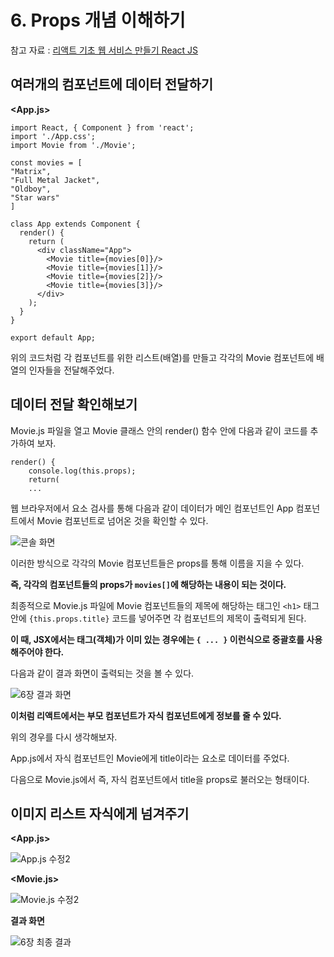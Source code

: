 # 6. Props 개념 이해하기

참고 자료 : 
[리액트 기초 웹 서비스 만들기 React JS](https://www.youtube.com/watch?v=sM2p1EqTlw4&list=PL7jH19IHhOLOFTVD4R8FeZWkwpVi8-9Fv)

## 여러개의 컴포넌트에 데이터 전달하기

**<App.js>**

    import React, { Component } from 'react';
    import './App.css';
    import Movie from './Movie';
    
    const movies = [
    "Matrix",
    "Full Metal Jacket",
    "Oldboy",
    "Star wars"
    ]
    
    class App extends Component {
      render() {
        return (
          <div className="App">
            <Movie title={movies[0]}/>
            <Movie title={movies[1]}/>
            <Movie title={movies[2]}/>
            <Movie title={movies[3]}/>
          </div>
        );
      }
    }
    
    export default App;

위의 코드처럼 각 컴포넌트를 위한 리스트(배열)를 만들고 각각의 Movie 컴포넌트에 배열의 인자들을 전달해주었다.

## 데이터 전달 확인해보기

Movie.js 파일을 열고 Movie 클래스 안의 render() 함수 안에 다음과 같이 코드를 추가하여 보자.

    render() {
        console.log(this.props);
        return(
        ...

웹 브라우저에서 요소 검사를 통해 다음과 같이 데이터가 메인 컴포넌트인 App 컴포넌트에서 Movie 컴포넌트로 넘어온 것을 확인할 수 있다.

![콘솔 화면](https://github.com/Se-Hun/WebStudy/blob/master/React.js/png/%EC%BD%98%EC%86%94%20%ED%99%94%EB%A9%B4%20%ED%99%95%EC%9D%B8.png)

이러한 방식으로 각각의 Movie 컴포넌트들은 props를 통해 이름을 지을 수 있다.

**즉, 각각의 컴포넌트들의 props가 `movies[]`에 해당하는 내용이 되는 것이다.**

최종적으로 Movie.js 파일에 Movie 컴포넌트들의 제목에 해당하는 태그인 `<h1>` 태그 안에 `{this.props.title}` 코드를 넣어주면 각 컴포넌트의 제목이 출력되게 된다.

**이 때, JSX에서는 태그(객체)가 이미 있는 경우에는 `{ ... }` 이런식으로 중괄호를 사용해주어야 한다.**

다음과 같이 결과 화면이 출력되는 것을 볼 수 있다.

![6장 결과 화면](https://github.com/Se-Hun/WebStudy/blob/master/React.js/png/6%EC%9E%A5%20%EC%A4%91%EA%B0%84%20%EA%B2%B0%EA%B3%BC.png)

**이처럼 리액트에서는 부모 컴포넌트가 자식 컴포넌트에게 정보를 줄 수 있다.**

위의 경우를 다시 생각해보자.

App.js에서 자식 컴포넌트인 Movie에게 title이라는 요소로 데이터를 주었다.

다음으로 Movie.js에서 즉, 자식 컴포넌트에서 title을 props로 불러오는 형태이다.

## 이미지 리스트 자식에게 넘겨주기

**<App.js>**

![App.js 수정2](https://github.com/Se-Hun/WebStudy/blob/master/React.js/png/App.js%20%EC%88%98%EC%A0%952.png)

**<Movie.js>**

![Movie.js 수정2](https://github.com/Se-Hun/WebStudy/blob/master/React.js/png/Movie.js%20%EC%88%98%EC%A0%952.png)

**결과 화면**

![6장 최종 결과](https://github.com/Se-Hun/WebStudy/blob/master/React.js/png/6%EC%9E%A5%20%EC%B5%9C%EC%A2%85%20%EA%B2%B0%EA%B3%BC.png)

